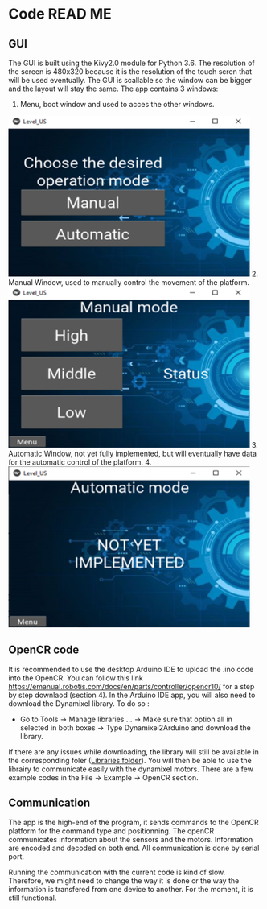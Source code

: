 # Code READ ME

## GUI

The GUI is built using the Kivy2.0 module for Python 3.6. The resolution of the screen is 480x320 because it is the resolution of the touch scren that will be used eventually. The GUI is scallable so the window can be bigger and the layout will stay the same.
The app contains 3 windows:
1. Menu, boot window and used to acces the other windows.
  <img src="https://github.com/antoinejulien/Level-US_GRO400_H21/blob/master/Images/menu_window_R1.png?raw=true" width="480" height="320">
2. Manual Window, used to manually control the movement of the platform.
<img src="https://github.com/antoinejulien/Level-US_GRO400_H21/blob/master/Images/manual_window_R1.png?raw=true" width="480" height="320">
3. Automatic Window, not yet fully implemented, but will eventually have data for the automatic control of the platform.
4. <img src="https://github.com/antoinejulien/Level-US_GRO400_H21/blob/master/Images/automatic_window_R1.png?raw=true" width="480" height="320">

## OpenCR code

It is recommended to use the desktop Arduino IDE to upload the .ino code into the OpenCR. You can follow this link https://emanual.robotis.com/docs/en/parts/controller/opencr10/ for a step by step downlaod (section 4). In the Arduino IDE app, you will also need to download the Dynamixel library. To do so :
  - Go to Tools -> Manage libraries ... -> Make sure that option all in selected in both boxes -> Type Dynamixel2Arduino and download the library.

If there are any issues while downloading, the library will still be available in the corresponding foler ([Libraries folder](Arduino/libraries)). You will then be able to use the librairy to communicate easily with the dynamixel motors. There are a few example codes in the File -> Example -> OpenCR section.  

## Communication

The app is the high-end of the program, it sends commands to the OpenCR platform for the command type and positionning. The openCR communicates information about the sensors and the motors. Information are encoded and decoded on both end. All communication is done by serial port. 

Running the communication with the current code is kind of slow. Therefore, we might need to change the way it is done or the way the information is transfered from one device to another. For the moment, it is still functional. 
